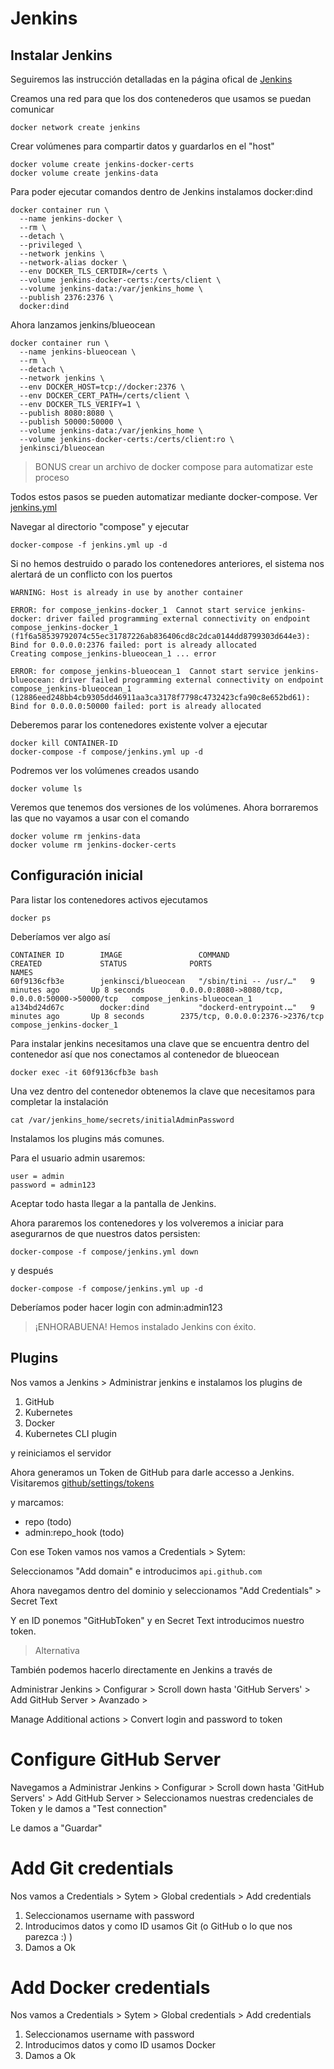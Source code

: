 # Jenkins

## Instalar Jenkins

Seguiremos las instrucción detalladas en la página ofical de [Jenkins](https://jenkins.io/doc/book/installing/)

Creamos una red para que los dos contenederos que usamos se puedan comunicar
```
docker network create jenkins
```

Crear volúmenes para compartir datos y guardarlos en el "host"
```
docker volume create jenkins-docker-certs
docker volume create jenkins-data
```

Para poder ejecutar comandos dentro de Jenkins instalamos docker:dind
```
docker container run \
  --name jenkins-docker \
  --rm \
  --detach \
  --privileged \
  --network jenkins \
  --network-alias docker \
  --env DOCKER_TLS_CERTDIR=/certs \
  --volume jenkins-docker-certs:/certs/client \
  --volume jenkins-data:/var/jenkins_home \
  --publish 2376:2376 \
  docker:dind
```

Ahora lanzamos jenkins/blueocean
```
docker container run \
  --name jenkins-blueocean \
  --rm \
  --detach \
  --network jenkins \
  --env DOCKER_HOST=tcp://docker:2376 \
  --env DOCKER_CERT_PATH=/certs/client \
  --env DOCKER_TLS_VERIFY=1 \
  --publish 8080:8080 \
  --publish 50000:50000 \
  --volume jenkins-data:/var/jenkins_home \
  --volume jenkins-docker-certs:/certs/client:ro \
  jenkinsci/blueocean
```

> BONUS crear un archivo de docker compose para automatizar este proceso

Todos estos pasos se pueden automatizar mediante docker-compose. Ver [jenkins.yml](../compose/jenkins.yml)

Navegar al directorio "compose" y ejecutar
```
docker-compose -f jenkins.yml up -d
```

Si no hemos destruido o parado los contenedores anteriores, el sistema nos alertará de un conflicto con los puertos
```
WARNING: Host is already in use by another container

ERROR: for compose_jenkins-docker_1  Cannot start service jenkins-docker: driver failed programming external connectivity on endpoint compose_jenkins-docker_1 (f1f6a58539792074c55ec31787226ab836406cd8c2dca0144dd8799303d644e3): Bind for 0.0.0.0:2376 failed: port is already allocated
Creating compose_jenkins-blueocean_1 ... error

ERROR: for compose_jenkins-blueocean_1  Cannot start service jenkins-blueocean: driver failed programming external connectivity on endpoint compose_jenkins-blueocean_1 (12886eed248bb4cb9305dd46911aa3ca3178f7798c4732423cfa90c8e652bd61): Bind for 0.0.0.0:50000 failed: port is already allocated
```

Deberemos parar los contenedores existente volver a ejecutar
```
docker kill CONTAINER-ID
docker-compose -f compose/jenkins.yml up -d
``` 

Podremos ver los volúmenes creados usando
```
docker volume ls
```

Veremos que tenemos dos versiones de los volúmenes.
Ahora borraremos las que no vayamos a usar con el comando
```
docker volume rm jenkins-data
docker volume rm jenkins-docker-certs
```

## Configuración inicial

Para listar los contenedores activos ejecutamos
```
docker ps
```

Deberíamos ver algo así
```
CONTAINER ID        IMAGE                 COMMAND                  CREATED             STATUS              PORTS                                              NAMES
60f9136cfb3e        jenkinsci/blueocean   "/sbin/tini -- /usr/…"   9 minutes ago       Up 8 seconds        0.0.0.0:8080->8080/tcp, 0.0.0.0:50000->50000/tcp   compose_jenkins-blueocean_1
a134bd24d67c        docker:dind           "dockerd-entrypoint.…"   9 minutes ago       Up 8 seconds        2375/tcp, 0.0.0.0:2376->2376/tcp                   compose_jenkins-docker_1
```

Para instalar jenkins necesitamos una clave que se encuentra dentro del contenedor así que nos conectamos al contenedor de blueocean
```
docker exec -it 60f9136cfb3e bash
```

Una vez dentro del contenedor obtenemos la clave que necesitamos para completar la instalación
```
cat /var/jenkins_home/secrets/initialAdminPassword
```

Instalamos los plugins más comunes.

Para el usuario admin usaremos:

```
user = admin
password = admin123
```

Aceptar todo hasta llegar a la pantalla de Jenkins.

Ahora pararemos los contenedores y los volveremos a iniciar para asegurarnos de que nuestros datos persisten:
```
docker-compose -f compose/jenkins.yml down
```

y después
```
docker-compose -f compose/jenkins.yml up -d
```

Deberíamos poder hacer login con admin:admin123

> ¡ENHORABUENA! Hemos instalado Jenkins con éxito.

## Plugins

Nos vamos a Jenkins > Administrar jenkins e instalamos los plugins de

1. GitHub
2. Kubernetes
3. Docker
4. Kubernetes CLI plugin

y reiniciamos el servidor

Ahora generamos un Token de GitHub para darle accesso a Jenkins. Visitaremos [github/settings/tokens](https://github.com/settings/tokens)

y marcamos:

- repo (todo)
- admin:repo_hook (todo)

Con ese Token vamos nos vamos a Credentials > Sytem:

Seleccionamos "Add domain" e introducimos `api.github.com`

Ahora navegamos dentro del dominio y seleccionamos "Add Credentials" > Secret Text

Y en ID ponemos "GitHubToken" y en Secret Text introducimos nuestro token.

> Alternativa

También podemos hacerlo directamente en Jenkins a través de 

Administrar Jenkins > Configurar > Scroll down hasta 'GitHub Servers' > Add GitHub Server > Avanzado > 

Manage Additional actions > Convert login and password to token 

# Configure GitHub Server

Navegamos a Administrar Jenkins > Configurar > Scroll down hasta 'GitHub Servers' > Add GitHub Server > Seleccionamos nuestras credenciales de Token y le damos a "Test connection"

Le damos a "Guardar"

# Add Git credentials

Nos vamos a Credentials > Sytem > Global credentials > Add credentials

1. Seleccionamos username with password
2. Introducimos datos y como ID usamos Git (o GitHub o lo que nos parezca :) )
3. Damos a Ok

# Add Docker credentials

Nos vamos a Credentials > Sytem > Global credentials > Add credentials

1. Seleccionamos username with password
2. Introducimos datos y como ID usamos Docker
3. Damos a Ok